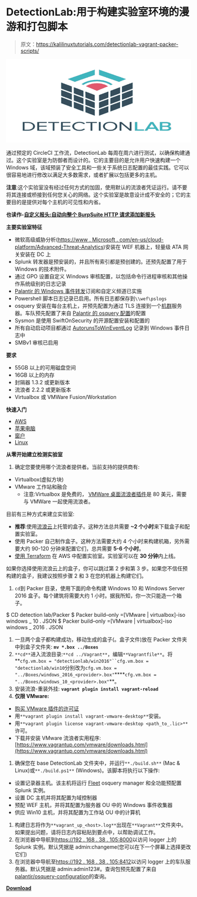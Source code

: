# DetectionLab:用于构建实验室环境的漫游和打包脚本

> 原文：<https://kalilinuxtutorials.com/detectionlab-vagrant-packer-scripts/>

[![DetectionLab : Vagrant & Packer Scripts To Build A Lab Environment](img/fbf1111d2d94953305136327292b4a98.png "DetectionLab : Vagrant & Packer Scripts To Build A Lab Environment")](https://1.bp.blogspot.com/-3uVWglJe_-A/XdfLLsa3S3I/AAAAAAAADiw/hakjjxc5-Csom9fqbijTWLUWoSl3IzHSQCLcBGAsYHQ/s1600/DetectionLab%25281%2529.png)

通过预定的 CircleCI 工作流，DetectionLab 每周在周六进行测试，以确保构建通过。这个实验室是为防御者而设计的。它的主要目的是允许用户快速构建一个 Windows 域，该域预装了安全工具和一些关于系统日志配置的最佳实践。它可以很容易地进行修改以满足大多数需求，或者扩展以包括更多的主机。

**注意**:这个实验室没有经过任何方式的加固，使用默认的流浪者凭证运行。请不要将其连接或桥接到任何您关心的网络。这个实验室是故意设计成不安全的；它的主要目的是提供对每个主机的可见性和内省。

**也读作-[自定义报头:自动向整个 BurpSuite HTTP 请求添加新报头](https://kalilinuxtutorials.com/custom-header-burpsuite-http-requests/)**

**主要实验室特征**

*   微软高级威胁分析([https://www . Microsoft . com/en-us/cloud-platform/Advanced-Threat-Analytics](https://www.microsoft.com/en-us/cloud-platform/advanced-threat-analytics))安装在 WEF 机器上，轻量级 ATA 网关安装在 DC 上
*   Splunk 转发器是预安装的，并且所有索引都是预创建的。还预先配置了用于 Windows 的技术附件。
*   通过 GPO 设置自定义 Windows 审核配置，以包括命令行进程审核和其他操作系统级别的日志记录
*   [Palantir 的 Windows 事件转发](http://github.com/palantir/windows-event-forwarding)订阅和自定义频道已实施
*   Powershell 脚本日志记录已启用。所有日志都保存到`\\wef\pslogs`
*   osquery 安装在每台主机上，并预先配置为通过 TLS 连接到一个[机群](https://kolide.co/fleet)服务器。车队预先配置了来自 [Palantir 的 osquery 配置](https://github.com/palantir/osquery-configuration)的配置
*   Sysmon 是使用 SwiftOnSecurity 的开源配置安装和配置的
*   所有自动启动项目都通过 [AutorunsToWinEventLog](https://github.com/palantir/windows-event-forwarding/tree/master/AutorunsToWinEventLog) 记录到 Windows 事件日志中
*   SMBv1 审核已启用

**要求**

*   55GB 以上的可用磁盘空间
*   16GB 以上的内存
*   封隔器 1.3.2 或更新版本
*   流浪者 2.2.2 或更新版本
*   Virtualbox 或 VMWare Fusion/Workstation

**快速入门**

*   [AWS](https://github.com/clong/DetectionLab/wiki/Quickstart---AWS-(Terraform))
*   [苹果电脑](https://github.com/clong/DetectionLab/wiki/Quickstart---MacOS)
*   [窗户](https://github.com/clong/DetectionLab/wiki/Quickstart---Windows)
*   [Linux](https://github.com/clong/DetectionLab/wiki/Quickstart-Linux)

**从零开始建立检测实验室**

1.  确定您要使用哪个流浪者提供者。当前支持的提供商有:

*   Virtualbox(虚拟方块)
*   VMware 工作站和融合
    *   注意:Virtualbox 是免费的， [VMWare 桌面流浪者插件](https://www.vagrantup.com/vmware/#buy-now)是 80 美元，需要与 VMWare 一起使用流浪者。

目前有三种方式来建立实验室:

*   **推荐**:使用[流浪云](https://app.vagrantup.com/detectionlab)上托管的盒子。这种方法总共需要 **~2 个小时**来下载盒子和配置实验室。
*   使用 Packer 自己制作盒子。这种方法需要大约 4 个小时来构建机箱，另外需要大约 90-120 分钟来配置它们，总共需要 **5-6 个小时**。
*   [使用 Terraform](https://github.com/clong/DetectionLab/blob/master/Terraform/README.md) 在 AWS 中配置实验室。实验室可以在 **30 分钟**内上线。

如果你选择使用流浪云上的盒子，你可以跳过第 2 步和第 3 步。如果您不信任预构建的盒子，我建议按照步骤 2 和 3 在您的机器上构建它们。

1.  `cd`到 Packer 目录，使用下面的命令构建 Windows 10 和 Windows Server 2016 盒子。每个建筑将需要大约 1 小时。据我所知，你一次只能造一个箱子。

$ CD detection lab/Packer
$ Packer build–only =[VMware | virtualbox]-iso windows _ 10 . JSON
$ Packer build–only =[VMware | virtualbox]-iso windows _ 2016 . JSON

1.  一旦两个盒子都构建成功，移动生成的盒子(。盒子文件)放在 Packer 文件夹中到盒子文件夹: **`mv *.box ../Boxes`**
2.  `**cd**`进入流浪目录:`**cd ../Vagrant**`，编辑`**Vagrantfile**`。将**`cfg.vm.box = "detectionlab/win2016"``cfg.vm.box = "detectionlab/win10`分别改为`cfg.vm.box = "../Boxes/windows_2016_<provider>.box"`****`cfg.vm.box = "../Boxes/windows_10_<provider>.box"`**。
3.  安装流浪-重装外挂: **`vagrant plugin install vagrant-reload`**
4.  **仅限 VMware:**

*   [购买 VMware 插件的许可证](https://www.vagrantup.com/vmware/index.html#buy-now)
*   用`**vagrant plugin install vagrant-vmware-desktop**`安装。
*   用`**vagrant plugin license vagrant-vmware-desktop <path_to_.lic>**`许可。
*   下载并安装 VMware 流浪者实用程序:[https://www.vagrantup.com/vmware/downloads.html](https://www.vagrantup.com/vmware/downloads.html)

1.  确保您在 base DetectionLab 文件夹中，并运行`**./build.sh**` (Mac & Linux)或`**./build.ps1**` (Windows)。该脚本将执行以下操作:

*   设置记录器主机。该主机将运行 [Fleet](https://kolide.co/fleet) osquery manager 和全功能预配置 Splunk 实例。
*   设置 DC 主机并将其配置为域控制器
*   预配 WEF 主机，并将其配置为服务器 OU 中的 Windows 事件收集器
*   供应 Win10 主机，并将其配置为工作站 OU 中的计算机

1.  构建日志将作为`**vagrant_up_<host>.log**`出现在`**Vagrant**`文件夹中。如果提出问题，请将日志内容粘贴到要点中，以帮助调试工作。
2.  在浏览器中导航到[https://192 . 168 . 38 . 105:8000](https://192.168.38.105:8000)以访问 logger 上的 Splunk 实例。默认凭据是 admin:changeme(您可以在下一个屏幕上选择更改它们)
3.  在浏览器中导航至[https://192 . 168 . 38 . 105:8412](https://192.168.38.105:8412)以访问 logger 上的车队服务器。默认凭据是 admin:admin123#。查询包预先配置了来自[palantir/osquery-configuration](https://github.com/palantir/osquery-configuration)的查询。

[**Download**](https://github.com/clong/DetectionLab)